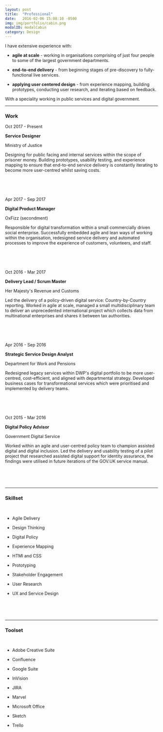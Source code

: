 ```yaml
---
layout: post
title:  "Professional"
date:   2016-02-06 15:08:10 -0500
img: img/portfolio/cabin.png
modalID: modalCabin
category: Design
---
```

<div align="left">
<p>I have extensive experience with:</p>
<ul>
<li><p><b>agile at scale</b> - working in organisations comprising of just four people to some of the largest government departments.</p></li>
<li><p><b>end-to-end delivery</b> - from beginning stages of pre-discovery to fully-functional live services.</p></li> 
<li><p><b>applying user centered design</b> - from experience mapping, building prototypes, conducting user research, and iterating based on feedback.</p></li>
</ul>

<p>With a speciality working in public services and digital government.</p>
  <section class="grid">
      <hr>
      <div class="col lg-3 md-12 sm-12 section-title" align="left">
        <h3>Work</h3>
      </div>
  <div class="col lg-3 md-4 sm-12" align="left">
        <p>Oct 2017 - Present</p>
      </div>
      <div class="col lg-6 md-8 sm-12" align="left">
        <p><b>Service Designer</b></p>
        <p>Ministry of Justice</p>
        
<p>Designing for public facing and internal services within the scope of prisoner money. Building prototypes, usability testing, and experience mapping to ensure that end-to-end service delivery is constantly iterating to become more user-centred whilst saving costs.
</p>
      <br> <br> <br>
      </div>
      <div class="col lg-3 md-4 sm-12" align="left">
        <p>Apr 2017 - Sep 2017</p>
      </div>
      <div class="col lg-6 md-8 sm-12" align="left">
        <p><b>Digital Product Manager</b></p>
        <p>OxFizz (secondment)</p>
        
<p>Responsible for digital transformation within a small commercially driven social enterprise. Successfully embedded agile and lean ways of working within the organisation, redesigned service delivery and automated processes to improve the experience of customers, volunteers, and staff.</p>
      <br> <br> <br>
      </div>
      <div class="col lg-3 md-4 sm-12" align="left">
        <p>Oct 2016 - Mar 2017</p>
      </div>
      <div class="col lg-6 md-8 sm-12" align="left">
        <p><b>Delivery Lead / Scrum Master</b></p>
        <p>Her Majesty's Revenue and Customs</p>
        
<p>Led the delivery of a policy-driven digital service: Country-by-Country reporting. Worked in agile at scale, managed a small multidisciplinary team to deliver an unprecedented international project which collects data from multinational enterprises and shares it between tax authorities.
</p>
        <br> <br> <br>
      </div>
      <div class="col lg-3 md-4 sm-12" align="left">
        <p>Apr 2016 - Sep 2016</p>
      </div>
      <div class="col lg-6 md-8 sm-12" align="left">
        <p><b>Strategic Service Design Analyst</b></p>
        <p>Department for Work and Pensions</p>
        
<p>Redesigned legacy services within DWP's digital portfolio to be more user-centred, cost-efficient, and aligned with departmental strategy. Developed business cases for transformational services which were prioritised and implemented by delivery teams.
</p>
        <br> <br> <br>
      </div>
      <div class="col lg-3 md-4 sm-12" align="left">
        <p>Oct 2015 - Mar 2016</p>
      </div>
      <div class="col lg-6 md-8 sm-12" align="left">
        <p><b>Digital Policy Advisor</b></p>
        <p>Government Digital Service</p>
        
<p>Worked within an agile and user-centred policy team to champion assisted digital and digital inclusion. Led the delivery and usability testing of a pilot project that researched assisted digital support for identity assurance, the findings were utilised in future iterations of the GOV.UK service manual.
</p>
        <br> <br> <br>
      </div>
      <hr width="100%" align="center">
      <div align="left">
        <h3>Skillset</h3>
      </div>
   <br>
      <div class="col lg-3 md-4 sm-12 list-block" align="left">
        <ul>
          <li><p>Agile Delivery</p></li>
          <li><p>Design Thinking</p></li>
          <li><p>Digital Policy</p></li>
        </ul>
      </div>
      <div class="col lg-3 md-4 sm-12 list-block" align="left">
        <ul>
          <li><p>Experience Mapping</p></li>
          <li><p>HTMl and CSS</p></li>
          <li><p>Prototyping</p></li>
        </ul>
      </div>
      <div class="col lg-3 md-4 sm-12 list-block" align="left">
        <ul>
          <li><p>Stakeholder Engagement</p></li>
          <li><p>User Research</p></li>
          <li class="baselinex0"><p>UX and Service Design</p></li>
        </ul>
        <br> <br> <br>
      </div>
<hr width="100%" align="center">
<div align="left">
        <h3>Toolset</h3>
      </div>
   <br>
      <div class="col lg-3 md-4 sm-12 list-block" align="left">
        <ul>
          <li><p>Adobe Creative Suite</p></li>
          <li><p>Confluence</p></li>
          <li><p>Google Suite</p></li>
        </ul>
      </div>
    <div class="col lg-3 md-4 sm-12 list-block" align="left">
        <ul>
          <li><p>InVision</p></li>
          <li><p>JIRA</p></li>
          <li><p>Marvel</p></li>
        </ul>
      </div>
      <div class="col lg-3 md-4 sm-12 list-block" align="left">
        <ul>
          <li><p>Microsoft Office</p></li>
          <li><p>Sketch</p></li>
          <li class="baselinex0"><p>Trello</p></li>
        </ul>
      </div>
    </section>
